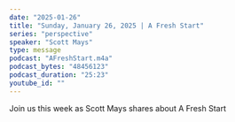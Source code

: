 ```yaml
---
date: "2025-01-26"
title: "Sunday, January 26, 2025 | A Fresh Start"
series: "perspective"
speaker: "Scott Mays"
type: message
podcast: "AFreshStart.m4a"
podcast_bytes: "48456123"
podcast_duration: "25:23"
youtube_id: ""
---
```

Join us this week as Scott Mays shares about A Fresh Start
